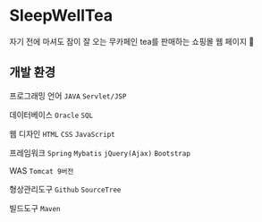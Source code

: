 # SleepWellTea
자기 전에 마셔도 잠이 잘 오는 무카페인 tea를 판매하는 쇼핑몰 웹 페이지 :first_quarter_moon_with_face:
## 개발 환경
프로그래밍 언어 `JAVA` `Servlet/JSP`


데이터베이스 `Oracle` `SQL`


웹 디자인 `HTML` `CSS` `JavaScript`


프레임워크 `Spring` `Mybatis` `jQuery(Ajax)` `Bootstrap`


WAS `Tomcat 9버전`


형상관리도구 `Github` `SourceTree`


빌드도구 `Maven`

